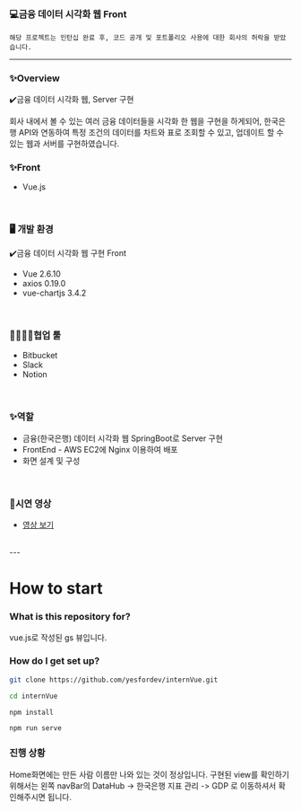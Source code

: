
### 💻금융 데이터 시각화 웹 Front

`해당 프로젝트는 인턴십 완료 후, 코드 공개 및 포트폴리오 사용에 대한 회사의 허락을 받았습니다.`

---

### ✨Overview

✔️금융 데이터 시각화 웹, Server 구현

회사 내에서 볼 수 있는 여러 금융 데이터들을 시각화 한 웹을 구현을 하게되어, 한국은행 API와 연동하여 특정 조건의 데이터를 차트와 표로 조회할 수 있고, 업데이트 할 수 있는 웹과 서버를 구현하였습니다.
</br>

### ✨Front

- Vue.js

</br>

### 🖥️ 개발 환경

✔️금융 데이터 시각화 웹 구현 Front

- Vue 2.6.10
- axios 0.19.0
- vue-chartjs 3.4.2
</br>

### 👨‍👩‍👧‍👦협업 툴

- Bitbucket
- Slack
- Notion
</br>

### ✨역할
- 금융(한국은행) 데이터 시각화 웹 SpringBoot로 Server 구현
- FrontEnd - AWS EC2에 Nginx 이용하여 배포
- 화면 설계 및 구성
</br>

### 🎥시연 영상
- [영상 보기](https://drive.google.com/file/d/1VWlOacV6I20sT_pwZulMv4orVeQYXdVY/view?usp=sharing)

</br>
---

# How to start #

### What is this repository for? ###

vue.js로 작성된 gs 뷰입니다.

### How do I get set up? ###

```bash
git clone https://github.com/yesfordev/internVue.git

cd internVue

npm install

npm run serve
```

### 진행 상황 ###

Home화면에는 만든 사람 이름만 나와 있는 것이 정상입니다.
구현된 view를 확인하기 위해서는 왼쪽 navBar의 DataHub -> 한국은행 지표 관리 -> GDP 로 이동하셔서 확인해주시면 됩니다.
